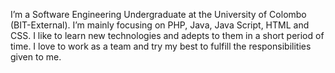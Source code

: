 I’m a Software Engineering Undergraduate at the University of Colombo (BIT-External).
I’m mainly focusing on PHP, Java, Java Script, HTML and CSS. I like to learn new technologies and adepts to them in a short period of time.
I love to work as a team and try my best to fulfill the responsibilities given to me.
